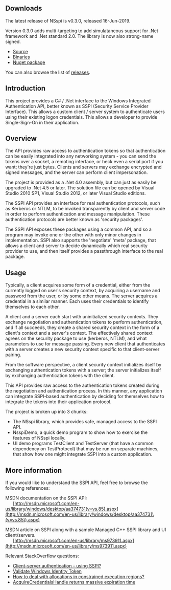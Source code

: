 ## Downloads ##

The latest release of NSspi is v0.3.0, released 16-Jun-2019. 

Version 0.3.0 adds multi-targeting to add simulataneous support for .Net framework and .Net standard 2.0. The library is now also strong-name signed.

* [Source](https://github.com/antiduh/nsspi/archive/0.3.0.zip)
* [Binaries](https://github.com/antiduh/nsspi/releases/download/0.3.0/nsspi-0.3.0-bin.zip)
* [Nuget package](https://www.nuget.org/packages/NSspi)

You can also browse the list of [releases](https://github.com/antiduh/nsspi/releases).



## Introduction ##
This project provides a C# / .Net interface to the Windows Integrated Authentication API, better known as SSPI (Security Service Provider Interface). This allows a custom client / server system to authenticate users using their existing logon credentials. This allows a developer to provide Single-Sign-On in their application.

## Overview ##
The API provides raw access to authentication tokens so that authentication can be easily integrated into any networking system - you can send the tokens over a socket, a remoting interface, or heck even a serial port if you want; they're just bytes. Clients and servers may exchange encrypted and signed messages, and the server can perform client impersonation.

The project is provided as a .Net 4.0 assembly, but can just as easily be upgraded to .Net 4.5 or later. The solution file can be opened by Visual Studio 2010 SP1, Visual Studio 2012, or later Visual Studio editions.

The SSPI API provides an interface for real authentication protocols, such as Kerberos or NTLM, to be invoked transparently by client and server code in order to perform authentication and message manipulation. These authentication protocols are better known as 'security packages'.

The SSPI API exposes these packages using a common API, and so a program may invoke one or the other with only minor changes in implementation. SSPI also supports the 'negotiate' 'meta' package, that allows a client and server to decide dynamically which real security provider to use, and then itself provides a passthrough interface to the real package.

## Usage ##

Typically, a client acquires some form of a credential, either from the currently logged on user's security context, by acquiring a username and password from the user, or by some other means. The server acquires a credential in a similar manner. Each uses their credentials to identify themselves to each other.

A client and a server each start with uninitialized security contexts. They exchange negotiation and authentication tokens to perform authentication, and if all succeeds, they create a shared security context in the form of a client's context and a server's context. The effectively shared context agrees on the security package to use (kerberos, NTLM), and what parameters to use for message passing. Every new client that authenticates with a server creates a new security context specific to that client-server pairing.

From the software perspective, a client security context initializes itself by exchanging authentication tokens with a server; the server initializes itself by exchanging authentication tokens with the client.

This API provides raw access to the authentication tokens created during the negotiation and authentication process. In this manner, any application can integrate SSPI-based authentication by deciding for themselves how to integrate the tokens into their application protocol.

The project is broken up into 3 chunks:

 * The NSspi library, which provides safe, managed access to the SSPI API.
 * NsspiDemo, a quick demo program to show how to exercise the features of NSspi locally.
 * UI demo programs TestClient and TestServer (that have a common dependency on TestProtocol) that
   may be run on separate machines, that show how one might integrate SSPI into a custom 
   application.

## More information ##

If you would like to understand the SSPI API, feel free to browse the following references:

MSDN documentation on the SSPI API:<br/>
&nbsp;&nbsp;&nbsp;&nbsp;&nbsp; [http://msdn.microsoft.com/en-us/library/windows/desktop/aa374731(v=vs.85).aspx](http://msdn.microsoft.com/en-us/library/windows/desktop/aa374731\(v=vs.85\).aspx)

MSDN article on SSPI along with a sample Managed C++ SSPI library and UI client/servers.<br/>
&nbsp;&nbsp;&nbsp;&nbsp;&nbsp; [http://msdn.microsoft.com/en-us/library/ms973911.aspx](http://msdn.microsoft.com/en-us/library/ms973911.aspx)

Relevant StackOverflow questions:

* [Client-server authentication - using SSPI?](http://stackoverflow.com/questions/17241365/)
* [Validate Windows Identity Token](http://stackoverflow.com/questions/11238141/)
* [How to deal with allocations in constrained execution regions?](http://stackoverflow.com/questions/24442209/)
* [AcquireCredentialsHandle returns massive expiration time](http://stackoverflow.com/questions/24478056/)
